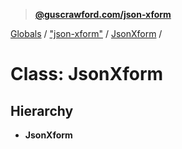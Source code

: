 > **[@guscrawford.com/json-xform](../README.md)**

[Globals](../globals.md) / ["json-xform"](../modules/_json_xform_.md) / [JsonXform](_json_xform_.jsonxform.md) /

# Class: JsonXform

## Hierarchy

* **JsonXform**